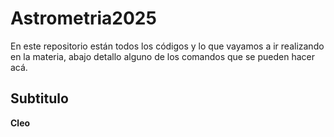 # Astrometria2025
En este repositorio están todos los códigos y lo que vayamos a ir realizando en la materia, abajo detallo alguno de los comandos que se pueden hacer acá.
## Subtitulo
**Cleo**